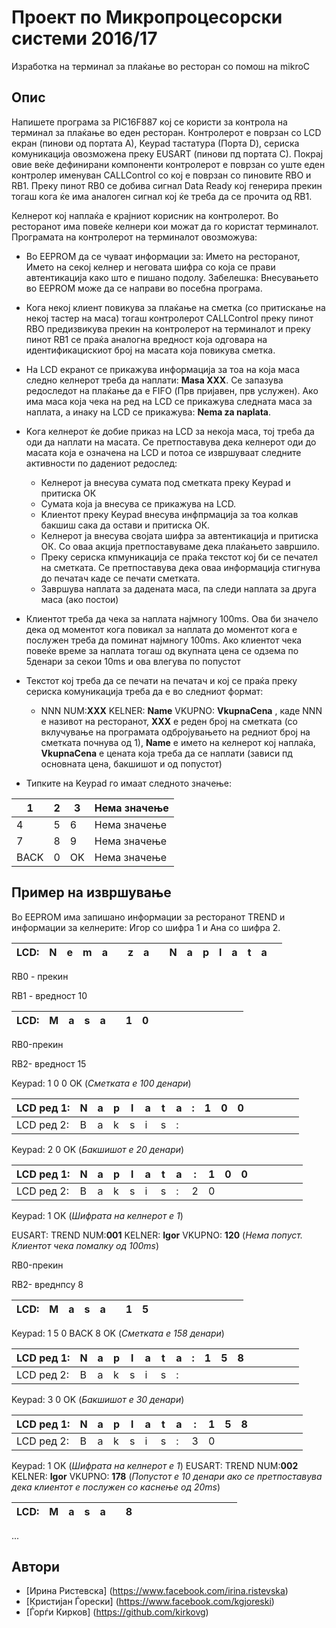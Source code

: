 # Проект по Микропроцесорски системи 2016/17
Изработка на терминал за плаќање во ресторан со помош на mikroC

## Опис
Напишете програма за PIC16F887 кој се користи за контрола на
терминал за плаќање во еден ресторан. Контролерот е поврзан со LCD екран (пинови од
портата А), Keypad тастатура (Порта D), сериска комуникација овозможена преку EUSART
(пинови пд портата C). Покрај овие веќе дефинирани компоненти контролерот е поврзан
со уште еден контролер именуван CALLControl со кој е поврзан со пиновите RBO и RB1.
Преку пинот RB0 се добива сигнал Data Ready кoj генерира прекин тогаш кога ќе има
аналоген сигнал кој ќе треба да се прочита од RB1.

Келнерот кој наплаќа е крајниот корисник на контролерот. Во ресторанот има повеќе
келнери кои можат да го користат терминалот. Програмата на контролерот на терминалот
овозможува:
* Вo EEPROM да се чуваат информации за: Името на ресторанот, Името на секој
келнер и неговата шифра со која се прави автентикација како што е пишано 
подолу. Забелешка: Внесувањето во EEPROM може да се направи во посебна
програма.
* Кога некој клиент повикува за плаќање на сметка (со притискање на некој тастер на
маса) тогаш контролерот CALLControl преку пинот RBO предизвикува прекин на
контролерот на терминалот и преку пинот RB1 се праќа аналогна вредност која
одговара на идентификацискиот број на масата која повикува сметка.
* На LCD екранот се прикажува информација за тоа на која маса следно келнерот
треба да наплати: **Masa XXX**. Се запазува редоследот на плаќање да е FIFO (Прв
пријавен, прв услужен). Aко има масa коja чека на ред на LCD се прикажува
следната маса за наплата, а инаку на LCD се прикажува: **Nema za naplata**.
* Koга келнерот ќе добие приказ на LCD за некоја маса, тој треба да оди да
наплати на масата. Се претпоставува дека келнерот оди до масата која е означена
на LCD и потоа се извршуваат следните активности по дадениот редослед:
  * Келнерот ја внесува сумата под сметката преку Keypad и притиска ОК
  * Сумата која ја внесува се прикажува на LCD. 
  * Kлиентот преку Keypad внесува инфпрмација за тоа колкав бакшиш сака да
    остави и притиска ОК.
  * Кeлнерот ја внесува својата шифра за автентикација и притиска ОК. Со оваа
    акција претпоставуваме дека плаќањето завршило.
  * Преку сериска кпмуникација се праќа текстот кој би се печател на сметката.
    Се претпоставува дека оваа информација стигнува до печатач каде се печати
    сметката.
  * Завршува наплата за дадената маса, па следи наплата за друга маса (ако
    постои)
    
* Клиентот треба да чека за наплата најмногу 100ms. Ова би значело дека од
моментот кога повикал за наплата до моментот кога е послужен треба да поминат
најмногу 100ms. Ако клиентот чека повеќе време за наплата тогаш од вкупната
цена се одзема по 5денари за секои 10ms и ова влегува по попустот

* Текстот кој треба да се печати на печатач и кој се праќа преку сериска комуникација треба
да е во следниот формат:
  * NNN NUM:**XXX** KELNER: **Name** VKUPNO: **VkupnaCena**
    , каде NNN e називот на ресторанот, **XXX** e реден број на сметката (со вклучување
    на програмата одбројувањето на редниот број на сметката почнува од 1), **Name** е
    името на келнерот кој наплаќа, **VkupnаCena** е цената која треба да се наплати 
    (зависи пд основната цена, бакшишот и од попустот)
* Типките на Keypad го имаат следното значење:

1 | 2 | 3 | Нема значење
------------ | ------------- | ------------- | ------------- 
4 | 5 | 6 | Нема значење
7 | 8 | 9 | Нема значење
BACK | 0 | OK | Нема значење

## Пример на извршување 
Во EEPROM има запишано информации за ресторанот TREND и информации за келнерите: Игор со шифра 1
и Ана со шифра 2.

LCD: | N | e | m | a | | z | a | | N | a | p | l | a | t | a | |
------------ | ------------- | ------------- | ------------- | ------------ | ------------- | ------------- | ------------- | ------------ | ------------- | ------------- | ------------- | ------------- | ------------- | ------------- | ------------- | -------------

RB0 - прекин

RB1 - вредност 10

LCD: | М | a | s | a | | 1 | 0 | | | | | | | | | | 
------------ | ------------- | ------------- | ------------- | ------------ | ------------- | ------------- | ------------- | ------------ | ------------- | ------------- | ------------- | ------------- | ------------- | ------------- | ------------- | -------------

RB0-прекин

RB2- вредност 15

Keypad: 1 0 0 OK (*Сметката е 100 денари*)

LCD ред 1: | N | a | p | l | a | t | a | : | 1 | 0 | 0 | | | | | | 
------------ | ------------- | ------------- | ------------- | ------------ | ------------- | ------------- | ------------- | ------------ | ------------- | ------------- | ------------- | ------------- | ------------- | ------------- | ------------- | -------------
LCD ред 2: | B | a | k | s | i | s | : | | | | | | | | | | 

Keypad: 2 0 OK (*Бакшишот е 20 денари*)

LCD ред 1: | N | a | p | l | a | t | a | : | 1 | 0 | 0 | | | | | | 
------------ | ------------- | ------------- | ------------- | ------------ | ------------- | ------------- | ------------- | ------------ | ------------- | ------------- | ------------- | ------------- | ------------- | ------------- | ------------- | -------------
LCD ред 2: | B | a | k | s | i | s | : | 2 | 0 | | | | | | | | 

Keypad: 1 OK (*Шифрата на келнерот е 1*)

EUSART: TREND NUM:**001** KELNER: **Igor** VKUPNO: **120** (*Нема попуст. Клиентот чека помалку од 100ms*)

RB0-прекин

RB2- вреднпсу 8

LCD: | М | a | s | a | | 1 | 5 | | | | | | | | | | 
------------ | ------------- | ------------- | ------------- | ------------ | ------------- | ------------- | ------------- | ------------ | ------------- | ------------- | ------------- | ------------- | ------------- | ------------- | ------------- | -------------

Keypad: 1 5 0 BACK 8 OK (*Сметката е 158 денари*)

LCD ред 1: | N | a | p | l | a | t | a | : | 1 | 5 | 8 | | | | | | 
------------ | ------------- | ------------- | ------------- | ------------ | ------------- | ------------- | ------------- | ------------ | ------------- | ------------- | ------------- | ------------- | ------------- | ------------- | ------------- | -------------
LCD ред 2: | B | a | k | s | i | s | : | | | | | | | | | | 

Keypad: 3 0 OK (*Бакшишот е 30 денари*)

LCD ред 1: | N | a | p | l | a | t | a | : | 1 | 5 | 8 | | | | | | 
------------ | ------------- | ------------- | ------------- | ------------ | ------------- | ------------- | ------------- | ------------ | ------------- | ------------- | ------------- | ------------- | ------------- | ------------- | ------------- | -------------
LCD ред 2: | B | a | k | s | i | s | : | 3 | 0 | | | | | | | | 

Keypad: 1 OK (*Шифрата на келнерот е 1*)
EUSART: TREND NUM:**002** KELNER: **Igor** VKUPNO: **178** (*Попустот е 10 денари ако се претпоставува дека клиентот е послужен со каснење од 20ms*)

LCD: | М | a | s | a | | 8 | | | | | | | | | | | 
------------ | ------------- | ------------- | ------------- | ------------ | ------------- | ------------- | ------------- | ------------ | ------------- | ------------- | ------------- | ------------- | ------------- | ------------- | ------------- | -------------

...

## Автори
* [Ирина Ристевска] (https://www.facebook.com/irina.ristevska)
* [Кристијан Ѓорески] (https://www.facebook.com/kgjoreski)
* [Ѓорѓи Кирков] (https://github.com/kirkovg)
